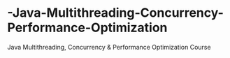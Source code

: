 # -Java-Multithreading-Concurrency-Performance-Optimization
 Java Multithreading, Concurrency &amp; Performance Optimization Course
